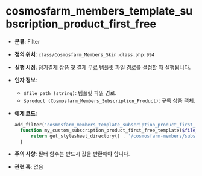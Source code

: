 # cosmosfarm_members_template_subscription_product_first_free

- **분류**: Filter
- **정의 위치**: `class/Cosmosfarm_Members_Skin.class.php:994`
- **실행 시점**: 정기결제 상품 첫 결제 무료 템플릿 파일 경로를 설정할 때 실행됩니다.
- **인자 정보**:
  - `$file_path (string)`: 템플릿 파일 경로.
  - `$product (Cosmosfarm_Members_Subscription_Product)`: 구독 상품 객체.
- **예제 코드**:

  ```php
  add_filter('cosmosfarm_members_template_subscription_product_first_free', 'my_custom_subscription_product_first_free_template', 10, 2);
    function my_custom_subscription_product_first_free_template($file_path, $product) {
        return get_stylesheet_directory() . '/cosmosfarm-members/subscription-product-first-free.php';
    }
  ```

- **주의 사항**: 필터 함수는 반드시 값을 반환해야 합니다.
- **관련 훅**: 없음
